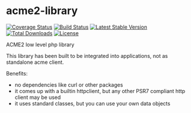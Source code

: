 
# acme2-library

[![Coverage Status](https://coveralls.io/repos/github/mbretter/acme2-library/badge.svg?branch=master)](https://coveralls.io/github/mbretter/acme2-library?branch=master)
[![Build Status](https://travis-ci.org/mbretter/acme2-library.svg?branch=master)](https://travis-ci.org/mbretter/acme2-library)
[![Latest Stable Version](https://img.shields.io/packagist/v/mbretter/acme2-library.svg)](https://packagist.org/packages/mbretter/acme2-library)
[![Total Downloads](http://img.shields.io/packagist/dt/mbretter/acme2-library.svg)](https://packagist.org/packages/mbretter/acme2-library)
[![License](http://img.shields.io/packagist/l/mbretter/acme2-library.svg)](https://packagist.org/packages/mbretter/acme2-library)

ACME2 low level php library

This library has been built to be integrated into applications, not as standalone acme client.

Benefits:

* no dependencies like curl or other packages
* it comes up with a builtin httpclient, but any other PSR7 compliant http client may be used
* it uses standard classes, but you can use your own data objects

